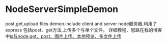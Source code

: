 # NodeServerSimpleDemon
post,get,upload files demon.include client and server
node服务器,利用了express
包括post、get方法,上传多个与单个文件。
详细教程、思路在我的博客中[js与node:get、post、图片上传、本地预览、多文件上传]()
